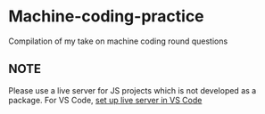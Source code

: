 # Machine-coding-practice
Compilation of my take on machine coding round questions

## NOTE
Please use a live server for JS projects which is not developed as a package. For VS Code, [set up live server in VS Code](https://marketplace.visualstudio.com/items?itemName=ritwickdey.LiveServer)
